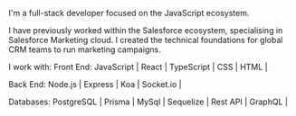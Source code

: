 I'm a full-stack developer focused on the JavaScript ecosystem.

I have previously worked within the Salesforce ecosystem, specialising in Salesforce Marketing cloud. I created the technical foundations for global CRM teams to run marketing campaigns.

I work with:
Front End: JavaScript | React | TypeScript | CSS | HTML |

Back End: Node.js | Express | Koa | Socket.io |

Databases: PostgreSQL | Prisma | MySql | Sequelize | Rest API | GraphQL |
